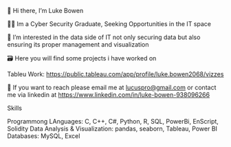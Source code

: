 👋 Hi there, I’m Luke Bowen

👨‍🎓 Im a Cyber Security Graduate, Seeking Opportunities in the IT space

👀 I’m interested in the data side of IT not only securing data but also ensuring its proper management and visualization

🗃️ Here you will find some projects i have worked on

Tableu Work: https://public.tableau.com/app/profile/luke.bowen2068/vizzes

📧 If you want to reach please email me at lucuspro@gmail.com or contact me via linkedin at https://www.linkedin.com/in/luke-bowen-938096266

Skills

Programmong LAnguages: C, C++, C#, Python, R, SQL, PowerBi, EnScript, Solidity
Data Analysis & Visualization: pandas, seaborn, Tableau, Power BI
Databases: MySQL, Excel

